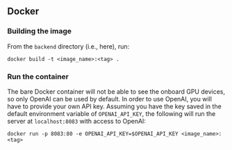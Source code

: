 ## Docker
### Building the image
From the `backend` directory (i.e., here), run:

```shell
docker build -t <image_name>:<tag> .
```

### Run the container
The bare Docker container will not be able to see the onboard GPU devices,
so only OpenAI can be used by default. In order to use OpenAI, you will
have to provide your own API key. Assuming you have the key saved in the
default environment variable of `OPENAI_API_KEY`, the following will run
the server at `localhost:8083` with access to OpenAI:

```shell
docker run -p 8083:80 -e OPENAI_API_KEY=$OPENAI_API_KEY <image_name>:<tag>
```
